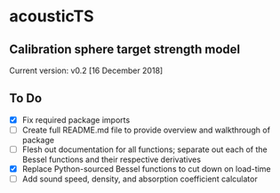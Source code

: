 # acousticTS
## Calibration sphere target strength model
Current version: v0.2 [16 December 2018]

## **To Do**
- [X] Fix required package imports 
- [ ] Create full README.md file to provide overview and walkthrough of package
- [ ] Flesh out documentation for all functions; separate out each of the Bessel functions and their respective derivatives
- [X] Replace Python-sourced Bessel functions to cut down on load-time 
- [ ] Add sound speed, density, and absorption coefficient calculator
